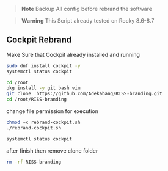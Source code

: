 > **Note**
> Backup All config before rebrand the software

> **Warning**
> This Script already tested on Rocky 8.6-8.7


## Cockpit Rebrand

Make Sure that Cockpit already installed and running
```sh
sudo dnf install cockpit -y
systemctl status cockpit
```


```sh
cd /root
pkg install -y git bash vim
git clone  https://github.com/Adekabang/RISS-branding.git
cd /root/RISS-branding
```

change file permission for execution

```sh
chmod +x rebrand-cockpit.sh
./rebrand-cockpit.sh
```

```sh
systemctl status cockpit
```

after finish then remove clone folder 
```sh
rm -rf RISS-branding
```
